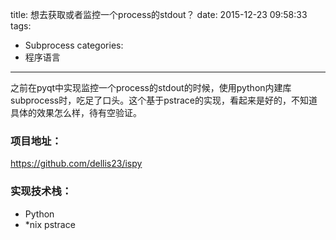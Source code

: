 title: 想去获取或者监控一个process的stdout？
date: 2015-12-23 09:58:33
tags:
- Subprocess
categories:
- 程序语言

---

之前在pyqt中实现监控一个process的stdout的时候，使用python内建库subprocess时，吃足了口头。这个基于pstrace的实现，看起来是好的，不知道具体的效果怎么样，待有空验证。

### 项目地址：

<https://github.com/dellis23/ispy>

### 实现技术栈：

- Python
- *nix pstrace
